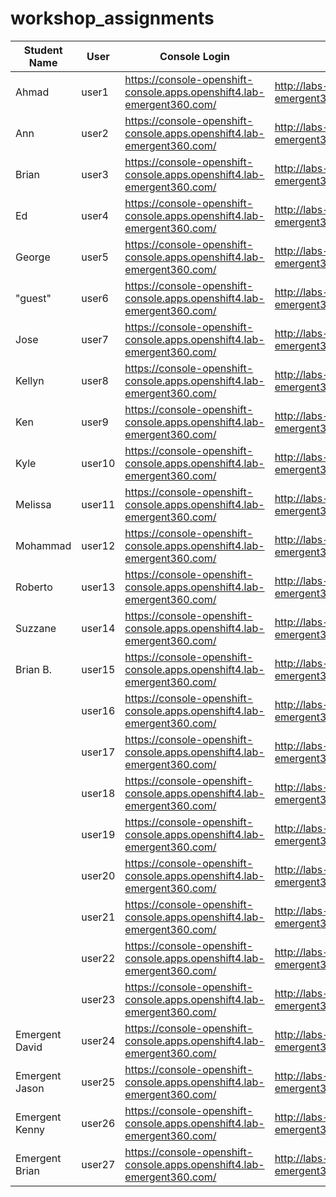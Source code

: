 # workshop_assignments
Student Name | User | Console Login | Lab Instructions
------------ | ---------------| ---------- | -------------
 |Ahmad| user1 | https://console-openshift-console.apps.openshift4.lab-emergent360.com/ | http://labs-emergent360.com/workshops/openshift_4_101/
 |Ann| user2 | https://console-openshift-console.apps.openshift4.lab-emergent360.com/ | http://labs-emergent360.com/workshops/openshift_4_101/
 |Brian| user3 | https://console-openshift-console.apps.openshift4.lab-emergent360.com/ | http://labs-emergent360.com/workshops/openshift_4_101/
 |Ed|user4 | https://console-openshift-console.apps.openshift4.lab-emergent360.com/ | http://labs-emergent360.com/workshops/openshift_4_101/
 |George| user5 | https://console-openshift-console.apps.openshift4.lab-emergent360.com/ | http://labs-emergent360.com/workshops/openshift_4_101/
 |"guest"| user6 | https://console-openshift-console.apps.openshift4.lab-emergent360.com/ | http://labs-emergent360.com/workshops/openshift_4_101/
 |Jose| user7 | https://console-openshift-console.apps.openshift4.lab-emergent360.com/ | http://labs-emergent360.com/workshops/openshift_4_101/
 |Kellyn| user8 | https://console-openshift-console.apps.openshift4.lab-emergent360.com/ | http://labs-emergent360.com/workshops/openshift_4_101/
 |Ken| user9 | https://console-openshift-console.apps.openshift4.lab-emergent360.com/ | http://labs-emergent360.com/workshops/openshift_4_101/
 |Kyle| user10 | https://console-openshift-console.apps.openshift4.lab-emergent360.com/ | http://labs-emergent360.com/workshops/openshift_4_101/
 |Melissa| user11 | https://console-openshift-console.apps.openshift4.lab-emergent360.com/ | http://labs-emergent360.com/workshops/openshift_4_101/
 |Mohammad| user12 | https://console-openshift-console.apps.openshift4.lab-emergent360.com/ | http://labs-emergent360.com/workshops/openshift_4_101/
 |Roberto| user13 | https://console-openshift-console.apps.openshift4.lab-emergent360.com/ | http://labs-emergent360.com/workshops/openshift_4_101/
 |Suzzane| user14 | https://console-openshift-console.apps.openshift4.lab-emergent360.com/ | http://labs-emergent360.com/workshops/openshift_4_101/
 |Brian B.| user15 | https://console-openshift-console.apps.openshift4.lab-emergent360.com/ | http://labs-emergent360.com/workshops/openshift_4_101/
 || user16 | https://console-openshift-console.apps.openshift4.lab-emergent360.com/ | http://labs-emergent360.com/workshops/openshift_4_101/
 || user17 | https://console-openshift-console.apps.openshift4.lab-emergent360.com/ | http://labs-emergent360.com/workshops/openshift_4_101/
 || user18 | https://console-openshift-console.apps.openshift4.lab-emergent360.com/ | http://labs-emergent360.com/workshops/openshift_4_101/
 || user19 | https://console-openshift-console.apps.openshift4.lab-emergent360.com/ | http://labs-emergent360.com/workshops/openshift_4_101/
 || user20 | https://console-openshift-console.apps.openshift4.lab-emergent360.com/ | http://labs-emergent360.com/workshops/openshift_4_101/
 || user21 | https://console-openshift-console.apps.openshift4.lab-emergent360.com/ | http://labs-emergent360.com/workshops/openshift_4_101/
 || user22 | https://console-openshift-console.apps.openshift4.lab-emergent360.com/ | http://labs-emergent360.com/workshops/openshift_4_101/
 || user23 | https://console-openshift-console.apps.openshift4.lab-emergent360.com/ | http://labs-emergent360.com/workshops/openshift_4_101/
 |Emergent David| user24 | https://console-openshift-console.apps.openshift4.lab-emergent360.com/ | http://labs-emergent360.com/workshops/openshift_4_101/
 |Emergent Jason| user25 | https://console-openshift-console.apps.openshift4.lab-emergent360.com/ | http://labs-emergent360.com/workshops/openshift_4_101/
 |Emergent Kenny| user26 | https://console-openshift-console.apps.openshift4.lab-emergent360.com/ | http://labs-emergent360.com/workshops/openshift_4_101/
 |Emergent Brian| user27 | https://console-openshift-console.apps.openshift4.lab-emergent360.com/ | http://labs-emergent360.com/workshops/openshift_4_101/
